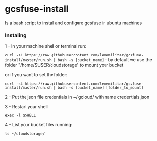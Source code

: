 # gcsfuse-install

Is a bash script to install and configure gcsfuse in ubuntu machines

### Instaling

1 - In your machine shell or terminal run:

`curl -sL https://raw.githubusercontent.com/lememilitar/gcsfuse-install/master/run.sh | bash -s [bucket_name]` - 
by default we use the folder "/home/$USER/cloudstorage" to mount your bucket

or if you want to set the folder:

`curl -sL https://raw.githubusercontent.com/lememilitar/gcsfuse-install/master/run.sh | bash -s [bucket_name] [folder_to_mount]`

2 - Put the json file credentials in ~/.gcloud/ with name credentials.json 

3 - Restart your shell

`exec -l $SHELL`

4 - List your bucket files running:

`ls ~/cloudstorage/`

